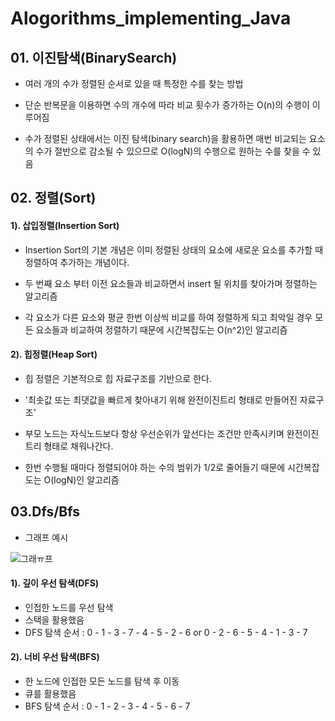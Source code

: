 # Alogorithms_implementing_Java

## 01. 이진탐색(BinarySearch)
* 여러 개의 수가 정렬된 순서로 있을 때 특정한 수를 찾는 방법


* 단순 반복문을 이용하면 수의 개수에 따라 비교 횟수가 증가하는 O(n)의 수행이 이루어짐

 
* 수가 정렬된 상태에서는 이진 탐색(binary search)을 활용하면 매번 비교되는 요소의 수가 절반으로 감소될 수 있으므로 O(logN)의 수행으로 원하는 수를 찾을 수 있음

## 02. 정렬(Sort)

#### 1). 삽입정렬(Insertion Sort)
* Insertion Sort의 기본 개념은 이미 정렬된 상태의 요소에 새로운 요소를 추가할 때 정렬하여 추가하는 개념이다.


* 두 번째 요소 부터 이전 요소들과 비교하면서 insert 될 위치를 찾아가며 정렬하는 알고리즘


* 각 요소가 다른 요소와 평균 한번 이상씩 비교를 하여 정렬하게 되고 최악일 경우 모든 요소들과 비교하여 정렬하기 때문에 시간복잡도는 O(n^2)인 알고리즘  

#### 2). 힙정렬(Heap Sort)
* 힙 정렬은 기본적으로 힙 자료구조를 기반으로 한다.

* '최솟값 또는 최댓값을 빠르게 찾아내기 위해 완전이진트리 형태로 만들어진 자료구조'

* 부모 노드는 자식노드보다 항상 우선순위가 앞선다는 조건만 만족시키며 완전이진트리 형태로 채워나간다.

* 한번 수행될 때마다 정렬되어야 하는 수의 범위가 1/2로 줄어들기 때문에 시간복잡도는 O(logN)인 알고리즘

## 03.Dfs/Bfs
* 그래프 예시



![그래ㅠ프](https://user-images.githubusercontent.com/74363918/122536546-99753d00-d05f-11eb-9444-80b65e3d943c.png)
#### 1). 깊이 우선 탐색(DFS)
* 인접한 노드를 우선 탐색
* 스택을 활용했음
* DFS 탐색 순서 :
0 - 1 - 3 - 7 - 4 - 5 - 2 - 6 or
0 - 2 - 6 - 5 - 4 - 1 - 3 - 7
#### 2). 너비 우선 탐색(BFS)
* 한 노드에 인접한 모든 노드를 탐색 후 이동
* 큐를 활용했음
* BFS 탐색 순서 : 0 - 1 - 2 - 3 - 4 - 5 - 6 - 7
